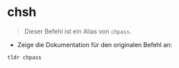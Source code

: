 # chsh

> Dieser Befehl ist ein Alias von `chpass`.

- Zeige die Dokumentation für den originalen Befehl an:

`tldr chpass`

